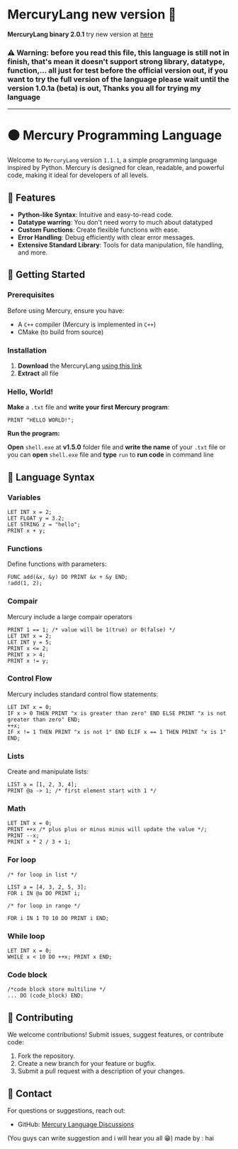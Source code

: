 # MercuryLang new version 🌟
**MercuryLang binary 2.0.1** try new version at [here](https://github.com/dinhsonhai132/Mercury-Langluage/tree/main/v2.0.1)

### ⚠️ Warning: before you read this file, this language is still not in finish, that's mean it doesn't support strong library, datatype, function,... all just for test before the official version out, if you want to try the full version of the language please wait until the version 1.0.1a (beta) is out, Thanks you all for trying my language
--------
# 🟠 Mercury Programming Language

Welcome to ```MercuryLang``` version ```1.1.1```, a simple programming language inspired by Python. Mercury is designed for clean, readable, and powerful code, making it ideal for developers of all levels.

## 🌟 Features

- **Python-like Syntax**: Intuitive and easy-to-read code.
- **Datatype warring**: You don't need worry to much about datatyped
- **Custom Functions**: Create flexible functions with ease.
- **Error Handling**: Debug efficiently with clear error messages.
- **Extensive Standard Library**: Tools for data manipulation, file handling, and more.

## 📒 Getting Started

### Prerequisites

Before using Mercury, ensure you have:

- A ```C++``` compiler (Mercury is implemented in ```C++```)
- CMake (to build from source)

### Installation

1. **Download** the MercuryLang [using this link](https://github.com/dinhsonhai132/Mercury-Langluage/archive/refs/heads/main.zip)
2. **Extract** all file

### Hello, World!

**Make** a ```.txt``` file and **write your first Mercury program**:

```mercury
PRINT "HELLO WORLD!";
```

**Run the program:**

**Open** ```shell.exe``` at **v1.5.0** folder file and **write the name** of your ```.txt``` file or you can **open** ```shell.exe``` file and **type** ```run``` to **run code** in command line

## 🔧 Language Syntax

### Variables

```mercury
LET INT x = 2;
LET FLOAT y = 3.2;
LET STRING z = "hello";
PRINT x + y;
```

### Functions

Define functions with parameters:

```mercury
FUNC add(&x, &y) DO PRINT &x + &y END;
!add(1, 2);
```

### Compair

Mercury include a large compair operators

```mercury
PRINT 1 == 1; /* value will be 1(true) or 0(false) */
LET INT x = 2;
LET INT y = 5;
PRINT x <= 2;
PRINT x > 4;
PRINT x != y;
```

### Control Flow

Mercury includes standard control flow statements:

```mercury
LET INT x = 0;
IF x > 0 THEN PRINT "x is greater than zero" END ELSE PRINT "x is not greater than zero" END;
++x;
IF x != 1 THEN PRINT "x is not 1" END ELIF x == 1 THEN PRINT "x is 1" END;
```

### Lists

Create and manipulate lists:

```mercury
LIST a = [1, 2, 3, 4];
PRINT @a -> 1; /* first element start with 1 */
```

### Math

```mercury
LET INT x = 0;
PRINT ++x /* plus plus or minus minus will update the value */;
PRINT --x;
PRINT x * 2 / 3 + 1;
```

### For loop

```mercury
/* for loop in list */

LIST a = [4, 3, 2, 5, 3];
FOR i IN @a DO PRINT i;

/* for loop in range */

FOR i IN 1 TO 10 DO PRINT i END;

```

### While loop

```mercury
LET INT x = 0;
WHILE x < 10 DO ++x; PRINT x END;
```

### Code block

```mercury
/*code block store multiline */
... DO (code_block) END;
```

## 🤝 Contributing

We welcome contributions! Submit issues, suggest features, or contribute code:

1. Fork the repository.
2. Create a new branch for your feature or bugfix.
3. Submit a pull request with a description of your changes.

## 🔎 Contact

For questions or suggestions, reach out:

- GitHub: [Mercury Language Discussions](https://github.com/dinhsonhai132/Mercury-Langluage/discussions/1)
>
(You guys can write suggestion and i will hear you all 😁)
made by : hai
